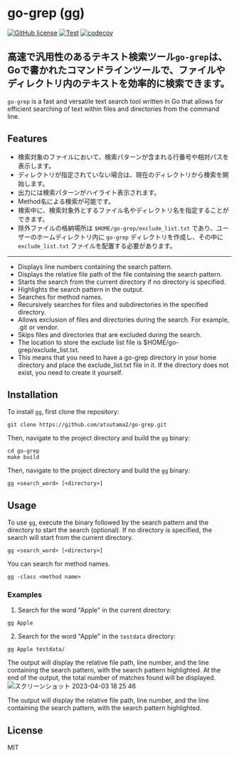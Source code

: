 # go-grep (gg)
[![GitHub license](https://img.shields.io/github/license/onozaty/json2csv)](https://github.com/onozaty/json2csv/blob/main/LICENSE)
[![Test](https://github.com/atsutama2/go-grep/actions/workflows/go.yml/badge.svg)](https://github.com/atsutama2/go-grep/actions/workflows/go.yml)
[![codecov](https://codecov.io/gh/atsutama2/go-grep/branch/main/graph/badge.svg?token=DPGXS4UDAP)](https://codecov.io/gh/atsutama2/go-grep)

高速で汎用性のあるテキスト検索ツール`go-grep`は、Goで書かれたコマンドラインツールで、ファイルやディレクトリ内のテキストを効率的に検索できます。
---
`go-grep` is a fast and versatile text search tool written in Go that allows for efficient searching of text within files and directories from the command line.

## Features

- 検索対象のファイルにおいて、検索パターンが含まれる行番号や相対パスを表示します。
- ディレクトリが指定されていない場合は、現在のディレクトリから検索を開始します。
- 出力には検索パターンがハイライト表示されます。
- Method名による検索が可能です。
- 検索中に、検索対象外とするファイル名やディレクトリ名を指定することができます。
- 除外ファイルの格納場所は `$HOME/go-grep/exclude_list.txt` であり、ユーザーのホームディレクトリ内に `go-grep` ディレクトリを作成し、その中に `exclude_list.txt` ファイルを配置する必要があります。
---
- Displays line numbers containing the search pattern.
- Displays the relative file path of the file containing the search pattern.
- Starts the search from the current directory if no directory is specified.
- Highlights the search pattern in the output.
- Searches for method names.
- Recursively searches for files and subdirectories in the specified directory.
- Allows exclusion of files and directories during the search. For example, .git or vendor.
- Skips files and directories that are excluded during the search.
- The location to store the exclude list file is $HOME/go-grep/exclude_list.txt.
- This means that you need to have a go-grep directory in your home directory and place the exclude_list.txt file in it. If the directory does not exist, you need to create it yourself.

## Installation

To install `gg`, first clone the repository:

```
git clone https://github.com/atsutama2/go-grep.git
```

Then, navigate to the project directory and build the `gg` binary:

```
cd go-grep
make build
```

Then, navigate to the project directory and build the `gg` binary:

```
gg <search_word> [<directory>]
```

## Usage

To use `gg`, execute the binary followed by the search pattern and the directory to start the search (optional). If no directory is specified, the search will start from the current directory.

```
gg <search_word> [<directory>]
```

You can search for method names.
```
gg -class <method name>
```

### Examples

1. Search for the word "Apple" in the current directory:

```
gg Apple
```

2. Search for the word "Apple" in the `testdata` directory:

```
gg Apple testdata/
```

The output will display the relative file path, line number, and the line containing the search pattern, with the search pattern highlighted. At the end of the output, the total number of matches found will be displayed.
![スクリーンショット 2023-04-03 18 25 46](https://user-images.githubusercontent.com/77330599/229469245-e5e40f71-263f-4f3c-9cfd-2144d9b50675.png)

The output will display the relative file path, line number, and the line containing the search pattern, with the search pattern highlighted.

## License
MIT
